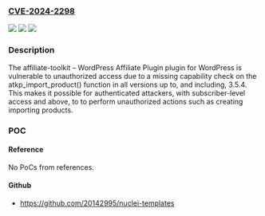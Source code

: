 ### [CVE-2024-2298](https://cve.mitre.org/cgi-bin/cvename.cgi?name=CVE-2024-2298)
![](https://img.shields.io/static/v1?label=Product&message=affiliate-toolkit%20%E2%80%93%20WordPress%20Affiliate%20Plugin&color=blue)
![](https://img.shields.io/static/v1?label=Version&message=*%3C%3D%203.5.4%20&color=brighgreen)
![](https://img.shields.io/static/v1?label=Vulnerability&message=CWE-862%20Missing%20Authorization&color=brighgreen)

### Description

The affiliate-toolkit – WordPress Affiliate Plugin plugin for WordPress is vulnerable to unauthorized access due to a missing capability check on the atkp_import_product() function in all versions up to, and including, 3.5.4. This makes it possible for authenticated attackers, with subscriber-level access and above, to to perform unauthorized actions such as creating importing products.

### POC

#### Reference
No PoCs from references.

#### Github
- https://github.com/20142995/nuclei-templates

